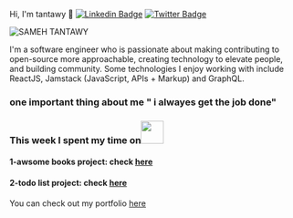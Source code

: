 Hi, I'm tantawy 👋
[![Linkedin Badge](https://img.shields.io/badge/-tantawy-blue?style=flat-square&logo=Linkedin&logoColor=white&link=https://www.linkedin.com/in/sameh080081/)](https://www.linkedin.com/in/sameh080081/)
[![Twitter Badge](https://img.shields.io/badge/-@tantawy-1ca0f1?style=flat-square&labelColor=1ca0f1&logo=twitter&logoColor=white&link=https://twitter.com/sameh080081)](https://twitter.com/sameh080081)

![SAMEH TANTAWY](https://user-images.githubusercontent.com/32967842/179351818-c72f9581-bd01-49b1-b020-3e91cef9e540.png)

I'm a software engineer who is passionate about making contributing to open-source more approachable, creating technology to elevate people, and building community.
Some technologies I enjoy working with include ReactJS, Jamstack (JavaScript, APIs + Markup) and GraphQL.
### one important thing about me " i alwayes get the job done"

### This week I spent my time on<img src="https://media.giphy.com/media/SvQzkTQb3ZwKcj1QTO/giphy.gif" width="40">

#### 1-awsome books project: check <a href="https://sameh080081.github.io/MyAwsomeBooks/">here</a>
#### 2-todo list project: check <a href="https://sameh080081.github.io/To-Do-List/">here</a> 

<p>You can check out my portfolio <a href="https://sameh080081.github.io/Myportfolio/">here</a>
